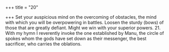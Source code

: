 +++
title = "20"

+++
Set your auspicious mind on the overcoming of obstacles, the mind  with which you will be overpowering in battles.
Loosen the sturdy (bows) of those that are greatly defiant. Might we  win with your superior powers. 21. With my hymn I reverently invoke the one established by Manu, the  circle of spokes whom the gods have set down as their messenger,
the best sacrificer, who carries the oblations.